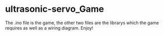 # ultrasonic-servo_Game
The .ino file is the game, the other two files are the librarys which the game requires as well as a wiring diagram. Enjoy!
